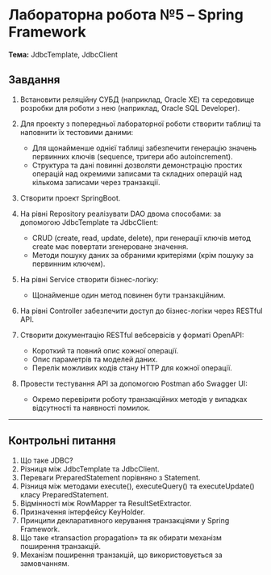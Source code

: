 # Лабораторна робота №5 – Spring Framework

**Тема:** JdbcTemplate, JdbcClient

## Завдання

1. Встановити реляційну СУБД (наприклад, Oracle XE) та середовище розробки для роботи з нею (наприклад, Oracle SQL Developer).

2. Для проекту з попередньої лабораторної роботи створити таблиці та наповнити їх тестовими даними:
    - Для щонайменше однієї таблиці забезпечити генерацію значень первинних ключів (sequence, тригери або autoincrement).
    - Структура та дані повинні дозволяти демонстрацію простих операцій над окремими записами та складних операцій над кількома записами через транзакції.

3. Створити проект SpringBoot.

4. На рівні Repository реалізувати DAO двома способами: за допомогою JdbcTemplate та JdbcClient:
    - CRUD (create, read, update, delete), при генерації ключів метод create має повертати згенероване значення.
    - Методи пошуку даних за обраними критеріями (крім пошуку за первинним ключем).

5. На рівні Service створити бізнес-логіку:
    - Щонайменше один метод повинен бути транзакційним.

6. На рівні Controller забезпечити доступ до бізнес-логіки через RESTful API.

7. Створити документацію RESTful вебсервісів у форматі OpenAPI:
    - Короткий та повний опис кожної операції.
    - Опис параметрів та моделей даних.
    - Перелік можливих кодів стану HTTP для кожної операції.

8. Провести тестування API за допомогою Postman або Swagger UI:
    - Окремо перевірити роботу транзакційних методів у випадках відсутності та наявності помилок.

---

## Контрольні питання

1. Що таке JDBC?
2. Різниця між JdbcTemplate та JdbcClient.
3. Переваги PreparedStatement порівняно з Statement.
4. Різниця між методами execute(), executeQuery() та executeUpdate() класу PreparedStatement.
5. Відмінності між RowMapper<T> та ResultSetExtractor<T>.
6. Призначення інтерфейсу KeyHolder.
7. Принципи декларативного керування транзакціями у Spring Framework.
8. Що таке «transaction propagation» та як обирати механізм поширення транзакцій.
9. Механізм поширення транзакцій, що використовується за замовчанням.
